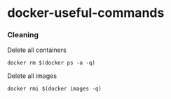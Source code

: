 # docker-useful-commands

### Cleaning
Delete all containers
```
docker rm $(docker ps -a -q)
````
 Delete all images
```
docker rmi $(docker images -q)
```
